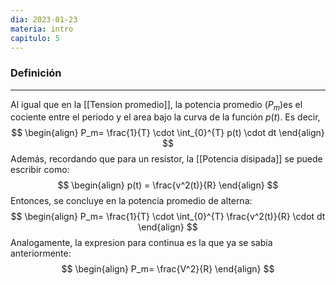 ```yaml
---
dia: 2023-01-23
materia: intro
capitulo: 5
---
```

### Definición
---
Al igual que en la [[Tension promedio]], la potencia promedio ($P_m$)es el cociente entre el periodo y el area bajo la curva de la función $p(t)$.
Es decir, 
$$
\begin{align}
P_m= \frac{1}{T} \cdot \int_{0}^{T} p(t) \cdot dt
\end{align}
$$
Además, recordando que para un resistor, la [[Potencia disipada]] se puede escribir como:
$$
\begin{align}
p(t) = \frac{v^2(t)}{R}
\end{align}
$$
Entonces, se concluye en la potencia promedio de alterna:
$$
\begin{align}
P_m= \frac{1}{T} \cdot \int_{0}^{T} \frac{v^2(t)}{R} \cdot dt
\end{align}
$$
Analogamente, la expresion para continua es la que ya se sabia anteriormente:
$$
\begin{align}
P_m=  \frac{V^2}{R}
\end{align}
$$
